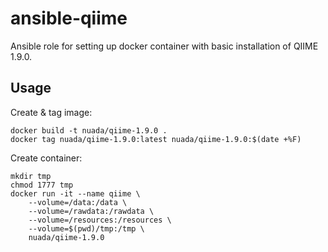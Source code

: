 # ansible-qiime

Ansible role for setting up docker container with basic installation of QIIME 1.9.0.

## Usage
Create & tag image:
```
docker build -t nuada/qiime-1.9.0 .
docker tag nuada/qiime-1.9.0:latest nuada/qiime-1.9.0:$(date +%F)
```

Create container:
```
mkdir tmp
chmod 1777 tmp
docker run -it --name qiime \
	--volume=/data:/data \
	--volume=/rawdata:/rawdata \
	--volume=/resources:/resources \
	--volume=$(pwd)/tmp:/tmp \
	nuada/qiime-1.9.0
```
